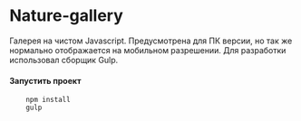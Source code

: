 # Nature-gallery
Галерея на чистом Javascript. Предусмотрена для ПК версии, но так же нормально отображается на мобильном разрешении. Для разработки использовал сборщик Gulp.

#### Запустить проект

        npm install
        gulp

